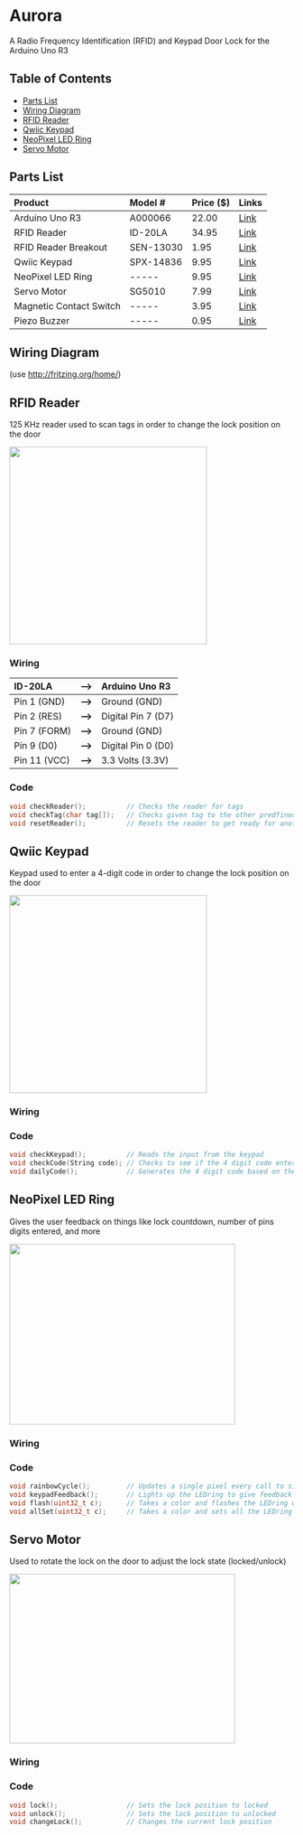 # Aurora
A Radio Frequency Identification (RFID) and Keypad Door Lock for the Arduino Uno R3

## Table of Contents
- [Parts List](#parts-list)
- [Wiring Diagram](#wiring-diagram)
- [RFID Reader](#rfid-reader)
- [Qwiic Keypad](#qwiic-keypad)
- [NeoPixel LED Ring](#neopixel-led-ring)
- [Servo Motor](#servo-motor)

## Parts List
| Product | Model # | Price ($) | Links |
|  :---   |  :---   | :--- |  :---  |
|  Arduino Uno R3   |  A000066   | 22.00 | [Link](https://store.arduino.cc/usa/arduino-uno-rev3) |
|  RFID Reader   |  ID-20LA   | 34.95 | [Link](https://www.sparkfun.com/products/11828) |
|  RFID Reader Breakout   |  SEN-13030   | 1.95 | [Link](https://www.sparkfun.com/products/13030) |
|  Qwiic Keypad   |  SPX-14836  | 9.95 | [Link](https://www.sparkfun.com/products/14836) |
|  NeoPixel LED Ring   |  -----   | 9.95 | [Link](https://www.adafruit.com/product/1463) |
|  Servo Motor   |  SG5010  | 7.99 | [Link](https://www.thingbits.net/products/servo-motor-standard-size-sg5010) |
|  Magnetic Contact Switch  |  -----  | 3.95 | [Link](https://www.adafruit.com/product/375) |
|  Piezo Buzzer   |  -----  | 0.95 | [Link](https://www.adafruit.com/product/1536) |


## Wiring Diagram
(use http://fritzing.org/home/)

## RFID Reader
125 KHz reader used to scan tags in order to change the lock position on the door

<img src="https://cdn.sparkfun.com//assets/parts/8/1/8/8/11828-01.jpg" height="350" width="350">

### Wiring
| ID-20LA | **-->** | Arduino Uno R3 |
|  :---  | :---: | :--- |
| Pin 1  (GND)  | **-->** | Ground (GND) |
| Pin 2  (RES)  | **-->** | Digital Pin 7 (D7)  |
| Pin 7  (FORM) | **-->** | Ground (GND)  |
| Pin 9  (D0)   | **-->** | Digital Pin 0 (D0)  |
| Pin 11 (VCC)  | **-->** | 3.3 Volts (3.3V)  |

### Code
```C++
void checkReader();          // Checks the reader for tags
void checkTag(char tag[]);   // Checks given tag to the other predfined valid tags
void resetReader();          // Resets the reader to get ready for another read
```

## Qwiic Keypad
Keypad used to enter a 4-digit code in order to change the lock position on the door

<img src="https://cdn.sparkfun.com//assets/parts/1/3/1/0/6/14836-Qwiic_Keypad-01.jpg" height="350" width="350">

### Wiring

### Code
```C++
void checkKeypad();          // Reads the input from the keypad
void checkCode(String code); // Checks to see if the 4 digit code entered is correct
void dailyCode();            // Generates the 4 digit code based on the current date
```

## NeoPixel LED Ring
Gives the user feedback on things like lock countdown, number of pins digits entered, and more

<img src="https://cdn-shop.adafruit.com/1200x900/1463-03.jpg" height="320" width="400">

### Wiring

### Code
```C++
void rainbowCycle();         // Updates a single pixel every call to simulate a spinning rainbow
void keypadFeedback();       // Lights up the LEDring to give feedback on how many digits you have entered
void flash(uint32_t c);      // Takes a color and flashes the LEDring with it 3 times
void allSet(uint32_t c);     // Takes a color and sets all the LEDring pixels to the color
```

## Servo Motor
Used to rotate the lock on the door to adjust the lock state (locked/unlock)

<img src="https://futabausa.com/wp-content/uploads/2018/06/mxs-601017.jpg" height="300" width="400">

### Wiring

### Code
```C++
void lock();                 // Sets the lock position to locked
void unlock();               // Sets the lock position to unlocked
void changeLock();           // Changes the current lock position
```
